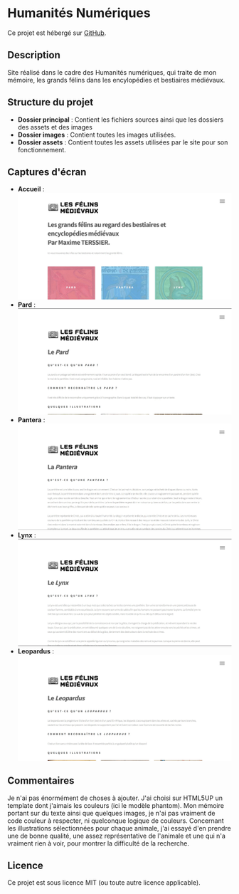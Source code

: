 # Humanités Numériques

Ce projet est hébergé sur [GitHub](https://github.com/Blerkkk/humanites-numeriques/tree/main/humanites-numeriques).

## Description

Site réalisé dans le cadre des Humanités numériques, qui traite de mon mémoire, les grands félins dans les encylopédies et bestiaires médiévaux.

## Structure du projet

- **Dossier principal** : Contient les fichiers sources ainsi que les dossiers des assets et des images
- **Dossier images** : Contient toutes les images utilisées.
- **Dossier assets** : Contient toutes les assets utilisées par le site pour son fonctionnement.

## Captures d'écran

- **Accueil** : ![Accueil](images/accueil.jpg)
- **Pard** : ![Pard](images/pardmd.jpg)
- **Pantera** : ![Pantera](images/panteramd.jpg)
- **Lynx** : ![Lynx](images/lynxmd.jpg)
- **Leopardus** : ![Leopardus](images/leopardusmd.jpg)

## Commentaires

Je n'ai pas énormément de choses à ajouter. J'ai choisi sur HTML5UP un template dont j'aimais les couleurs (ici le modèle phantom). Mon mémoire portant sur du texte ainsi que quelques images, je n'ai pas vraiment de code couleur à respecter, ni quelconque logique de couleurs. Concernant les illustrations sélectionnées pour chaque animale, j'ai essayé d'en prendre une de bonne qualité, une assez représentative de l'animale et une qui n'a vraiment rien à voir, pour montrer la difficulté de la recherche.

## Licence

Ce projet est sous licence MIT (ou toute autre licence applicable).
